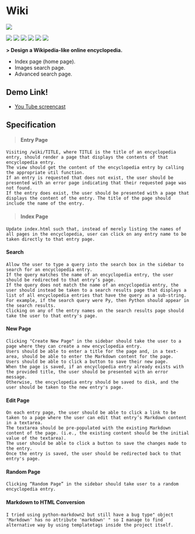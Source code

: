 # **Wiki**

![](https://upload.wikimedia.org/wikipedia/en/thumb/6/6c/Wiki_letter_w.svg/200px-Wiki_letter_w.svg.png )

[![](https://img.shields.io/badge/author-@atefdodo-blue.svg?style=flat)](https://github.com/atefdodo)    ![](https://img.shields.io/badge/build-HTML5-red.svg?style=flat) [![](https://img.shields.io/badge/Valid-W3C_CSS-green.svg?style=flat)](http://jigsaw.w3.org/css-validator) ![](https://img.shields.io/badge/build-font_awasome-blueviolet.svg?style=flat)    ![](https://img.shields.io/badge/Python-v%203.1.3-blue.svg?style=flat)   ![](https://img.shields.io/pypi/djversions/djangorestframework)

**> Design a Wikipedia-like online encyclopedia.**


  - Index page (home page).
  - Images search page.
  - Advanced search page.

## **Demo Link!**

  - [You Tube screencast ](https://youtu.be/j75pYUqBWgw "You Tube screencast ")


## **Specification**
> #### Entry Page
 ```
Visiting /wiki/TITLE, where TITLE is the title of an encyclopedia entry, should render a page that displays the contents of that encyclopedia entry.
 The view should get the content of the encyclopedia entry by calling the appropriate util function.
If an entry is requested that does not exist, the user should be presented with an error page indicating that their requested page was not found.
 If the entry does exist, the user should be presented with a page that displays the content of the entry. The title of the page should include the name of the entry.
 ```
> #### Index Page
  ```
Update index.html such that, instead of merely listing the names of all pages in the encyclopedia, user can click on any entry name to be taken directly to that entry page.
 ```
#### Search
  ```
Allow the user to type a query into the search box in the sidebar to search for an encyclopedia entry.
 If the query matches the name of an encyclopedia entry, the user should be redirected to that entry’s page.
If the query does not match the name of an encyclopedia entry, the user should instead be taken to a search results page that displays a list of all encyclopedia entries that have the query as a sub-string. For example, if the search query were Py, then Python should appear in the search results.
Clicking on any of the entry names on the search results page should take the user to that entry's page.
 ```
#### New Page
  ```
Clicking "Create New Page" in the sidebar should take the user to a page where they can create a new encyclopedia entry.
 Users should be able to enter a title for the page and, in a text-area, should be able to enter the Markdown content for the page.
Users should be able to click a button to save their new page.
When the page is saved, if an encyclopedia entry already exists with the provided title, the user should be presented with an error message.
Otherwise, the encyclopedia entry should be saved to disk, and the user should be taken to the new entry's page.
 ```
 #### Edit Page
  ```
On each entry page, the user should be able to click a link to be taken to a page where the user can edit that entry’s Markdown content in a textarea.
The textarea should be pre-populated with the existing Markdown content of the page. (i.e., the existing content should be the initial value of the textarea).
The user should be able to click a button to save the changes made to the entry.
Once the entry is saved, the user should be redirected back to that entry's page.
 ```
 #### Random Page
  ```
Clicking “Random Page” in the sidebar should take user to a random encyclopedia entry.
 ```
 #### Markdown to HTML Conversion
  ```
I tried using python-markdown2 but still have a bug type" object 'Markdown' has no attribute 'markdown' " so I manage to find alternative way by using templatetags inside the project itself.
 ```
